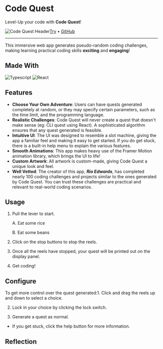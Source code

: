 # Code Quest

Level-Up your code with **Code Quest**!

![Code Quest Header](https://images.ctfassets.net/l329ngjcm8m3/4QkRN0AaZHDZgk5I9DHTPc/74c033b40d980b8cbba803a174e1eb81/banner.png)[Try](https://code-quest-app.netlify.app/) • [GitHub](https://github.com/rioredwards/code-quest)

---

This immersive web app generates pseudo-random coding challenges, making learning practical coding skills **exciting** and **engaging**!

## Made With

![Typescript](https://img.shields.io/badge/-Typescript-3178C6?logo=TypeScript&logoColor=black&style=for-the-badge)&nbsp;![React](https://img.shields.io/badge/-React-61DAFB?logo=React&logoColor=black&style=for-the-badge)&nbsp;

## Features

- **Choose Your Own Adventure**: Users can have quests generated completely at random, or they may specify certain parameters, such as the time limit, and the programming language.
- **Realistic Challenges**: Code Quest will never create a quest that doesn't make sense (eg: CLI quest using React). A sophisticated algorithm ensures that any quest generated is feasible.
- **Intuitive UI**: The UI was designed to resemble a slot machine, giving the app a familiar feel and making it easy to get started. If you do get stuck, there is a built-in help menu to explain the various features.
- **Smooth Animations**: This app makes heavy use of the Framer Motion animation library, which brings the UI to life!
- **Custom Artwork**: All artwork is custom-made, giving Code Quest a unique look and feel.
- **Well Vetted**: The creator of this app, ***Rio Edwards***, has completed nearly 100 coding challenges and projects similar to the ones generated by Code Quest. You can trust these challenges are practical and relevant to real-world coding scenarios.

## Usage

1. Pull the lever to start.

   A. Eat some rice

   B. Eat some beans

3. Click on the stop buttons to stop the reels.

4. Once all the reels have stopped, your quest will be printed out on the display panel.

5. Get coding!



## Configure

To get more control over the quest generated:1. Click and drag the reels up and down to select a choice.

2. Lock in your choice by clicking the lock switch.

3. Generate a quest as normal.

* If you get stuck, click the help button for more information.

## Reflection




